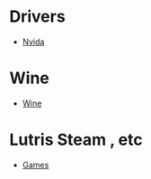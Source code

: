 # Drivers
- [Nvida](https://github.com/SteavenGamerYT/Gaming-on-Arch-Linux/blob/main/nvida.md)


# Wine
- [Wine](https://github.com/SteavenGamerYT/Gaming-on-Arch-Linux/blob/main/wine.md)


# Lutris Steam , etc
- [Games](https://github.com/SteavenGamerYT/Gaming-on-Arch-Linux/blob/main/games.md)